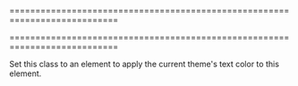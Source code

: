 ===========================================================================
<!--handmade--><!--/handmade-->
===========================================================================

<!--shortDescription-->
Set this class to an element to apply the current theme's text color to this element.
<!--/shortDescription-->

<!--fullDescription-->

<!--/fullDescription-->
